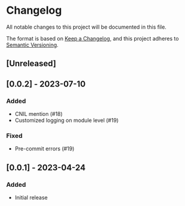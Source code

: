 # Changelog

All notable changes to this project will be documented in this file.

The format is based on [Keep a Changelog](https://keepachangelog.com/en/1.0.0/),
and this project adheres to [Semantic Versioning](https://semver.org/spec/v2.0.0.html).

## [Unreleased]

## [0.0.2] - 2023-07-10

### Added

- CNIL mention (#18)
- Customized logging on module level (#19)

### Fixed

- Pre-commit errors (#19)


## [0.0.1] - 2023-04-24

### Added

- Initial release
